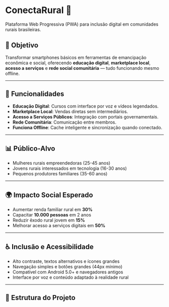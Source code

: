# ConectaRural 🌱
Plataforma Web Progressiva (PWA) para inclusão digital em comunidades rurais brasileiras.

## 📌 Objetivo
Transformar smartphones básicos em ferramentas de emancipação econômica e social, oferecendo **educação digital**, **marketplace local**, **acesso a serviços** e **rede social comunitária** — tudo funcionando mesmo offline.

---

## 🚀 Funcionalidades
- **Educação Digital**: Cursos com interface por voz e vídeos legendados.
- **Marketplace Local**: Vendas diretas sem intermediários.
- **Acesso a Serviços Públicos**: Integração com portais governamentais.
- **Rede Comunitária**: Comunicação entre membros.
- **Funciona Offline**: Cache inteligente e sincronização quando conectado.

---

## 📊 Público-Alvo
- Mulheres rurais empreendedoras (25-45 anos)
- Jovens rurais interessados em tecnologia (16-30 anos)
- Pequenos produtores familiares (35-60 anos)

---

## 🌍 Impacto Social Esperado
- Aumentar renda familiar rural em **30%**
- Capacitar **10.000 pessoas** em 2 anos
- Reduzir êxodo rural jovem em **15%**
- Melhorar acesso a serviços digitais em **50%**

---

## ♿ Inclusão e Acessibilidade
- Alto contraste, textos alternativos e ícones grandes
- Navegação simples e botões grandes (44px mínimo)
- Compatível com Android 5.0+ e navegadores antigos
- Interface por voz e conteúdo adaptado à realidade rural

---

## 📂 Estrutura do Projeto
